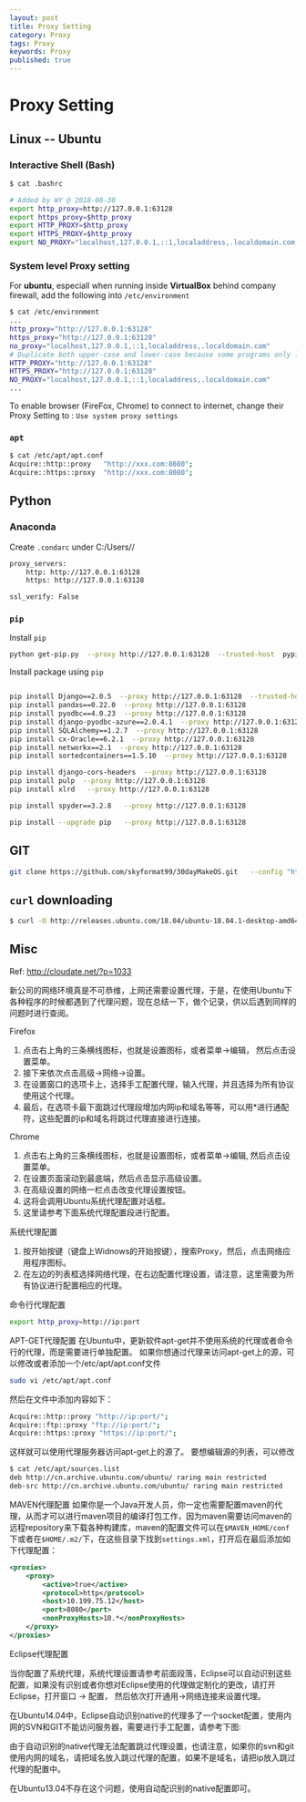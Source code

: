 ```yaml
---
layout: post
title: Proxy Setting
category: Proxy
tags: Proxy
keywords: Proxy
published: true
---
```


# Proxy Setting

## Linux -- Ubuntu

### Interactive Shell (Bash)

```bash
$ cat .bashrc

# Added by WY @ 2018-08-30
export http_proxy=http://127.0.0.1:63128
export https_proxy=$http_proxy
export HTTP_PROXY=$http_proxy
export HTTPS_PROXY=$http_proxy
export NO_PROXY="localhost,127.0.0.1,::1,localaddress,.localdomain.com,.xxx-xxxx.com,.xxx.com"

```

### System level Proxy setting

For **ubuntu**, especiall when running inside **VirtualBox** behind company firewall, add the following into `/etc/environment`

```bash
$ cat /etc/environment 
...
http_proxy="http://127.0.0.1:63128"
https_proxy="http://127.0.0.1:63128"
no_proxy="localhost,127.0.0.1,::1,localaddress,.localdomain.com"
# Duplicate both upper-case and lower-case because some programs only look for one or the other
HTTP_PROXY="http://127.0.0.1:63128"
HTTPS_PROXY="http://127.0.0.1:63128"
NO_PROXY="localhost,127.0.0.1,::1,localaddress,.localdomain.com"
...
```

To enable browser (FireFox, Chrome) to connect to internet, change their Proxy Setting to : `Use system proxy settings`

### `apt`

```bash
$ cat /etc/apt/apt.conf
Acquire::http::proxy   "http://xxx.com:8080";
Acquire::https::proxy  "http://xxx.com:8080";
```

## Python

### Anaconda

Create `.condarc` under C:/Users/<user>/

```bash
proxy_servers:
    http: http://127.0.0.1:63128
    https: http://127.0.0.1:63128

ssl_verify: False
```

### `pip`

Install `pip`
```bash
python get-pip.py  --proxy http://127.0.0.1:63128  --trusted-host  pypi.python.org
```

Install package using `pip`
```bash

pip install Django==2.0.5  --proxy http://127.0.0.1:63128  --trusted-host  pypi.python.org
pip install pandas==0.22.0  --proxy http://127.0.0.1:63128  
pip install pyodbc==4.0.23  --proxy http://127.0.0.1:63128  
pip install django-pyodbc-azure==2.0.4.1  --proxy http://127.0.0.1:63128  
pip install SQLAlchemy==1.2.7  --proxy http://127.0.0.1:63128  
pip install cx-Oracle==6.2.1  --proxy http://127.0.0.1:63128  
pip install networkx==2.1  --proxy http://127.0.0.1:63128 
pip install sortedcontainers==1.5.10  --proxy http://127.0.0.1:63128  

pip install django-cors-headers  --proxy http://127.0.0.1:63128  
pip install pulp  --proxy http://127.0.0.1:63128  
pip install xlrd   --proxy http://127.0.0.1:63128 

pip install spyder==3.2.8   --proxy http://127.0.0.1:63128 

pip install --upgrade pip   --proxy http://127.0.0.1:63128 
```

## GIT

```bash
git clone https://github.com/skyformat99/30dayMakeOS.git   --config "http.proxy=http://127.0.0.1:63128"
```


## `curl` downloading

```bash
$ curl -O http://releases.ubuntu.com/18.04/ubuntu-18.04.1-desktop-amd64.iso -x http://127.0.0.1:63128
```

## Misc

Ref: <http://cloudate.net/?p=1033> 

新公司的网络环境真是不可恭维，上网还需要设置代理，于是，在使用Ubuntu下各种程序的时候都遇到了代理问题，现在总结一下，做个记录，供以后遇到同样的问题时进行查阅。
 
Firefox
1. 点击右上角的三条横线图标，也就是设置图标，或者菜单->编辑， 然后点击设置菜单。
2. 接下来依次点击高级->网络->设置。
3. 在设置窗口的选项卡上，选择手工配置代理，输入代理，并且选择为所有协议使用这个代理。
4. 最后，在选项卡最下面跳过代理段增加内网ip和域名等等，可以用*进行通配符，这些配置的ip和域名将跳过代理直接进行连接。
 
Chrome
1. 点击右上角的三条横线图标，也就是设置图标，或者菜单->编辑, 然后点击设置菜单。
2. 在设置页面滚动到最底端，然后点击显示高级设置。
3. 在高级设置的网络一栏点击改变代理设置按钮。
4. 这将会调用Ubuntu系统代理配置对话框。
5. 这里请参考下面系统代理配置段进行配置。
 
系统代理配置
1. 按开始按键（键盘上Widnows的开始按键），搜索Proxy，然后，点击网络应用程序图标。
2. 在左边的列表框选择网络代理，在右边配置代理设置，请注意，这里需要为所有协议进行配置相应的代理。
 
命令行代理配置

```bash
export http_proxy=http://ip:port
```
 
APT-GET代理配置
在Ubuntu中，更新软件apt-get并不使用系统的代理或者命令行的代理，而是需要进行单独配置。
如果你想通过代理来访问apt-get上的源，可以修改或者添加一个/etc/apt/apt.conf文件

```bash
sudo vi /etc/apt/apt.conf
```

然后在文件中添加内容如下：

```bash
Acquire::http::proxy "http://ip:port/";
Acquire::ftp::proxy "ftp://ip:port/";
Acquire::https::proxy "https://ip:port/"; 
```

这样就可以使用代理服务器访问apt-get上的源了。
要想编辑源的列表，可以修改
```bash
$ cat /etc/apt/sources.list
deb http://cn.archive.ubuntu.com/ubuntu/ raring main restricted
deb-src http://cn.archive.ubuntu.com/ubuntu/ raring main restricted 
```

MAVEN代理配置
如果你是一个Java开发人员，你一定也需要配置maven的代理，从而才可以进行maven项目的编译打包工作，因为maven需要访问maven的远程repository来下载各种构建库，maven的配置文件可以在`$MAVEN_HOME/conf`下或者在`$HOME/.m2/`下，在这些目录下找到`settings.xml`，打开后在最后添加如下代理配置：
 
```xml
<proxies>
    <proxy>
        <active>true</active>
        <protocol>http</protocol>
        <host>10.199.75.12</host>
        <port>8080</port>
        <nonProxyHosts>10.*</nonProxyHosts>
    </proxy>
</proxies>
```
 
Eclipse代理配置

当你配置了系统代理，系统代理设置请参考前面段落，Eclipse可以自动识别这些配置，如果没有识别或者你想对Eclipse使用的代理做定制化的更改，请打开Eclipse，打开窗口 -> 配置， 然后依次打开通用->网络连接来设置代理。

在Ubuntu14.04中，Eclipse自动识别native的代理多了一个socket配置，使用内网的SVN和GIT不能访问服务器，需要进行手工配置，请参考下图:

由于自动识别的native代理无法配置跳过代理设置，也请注意，如果你的svn和git使用内网的域名，请把域名放入跳过代理的配置，如果不是域名，请把ip放入跳过代理的配置中。

在Ubuntu13.04不存在这个问题，使用自动配识别的native配置即可。



```bash

```


```bash

```
